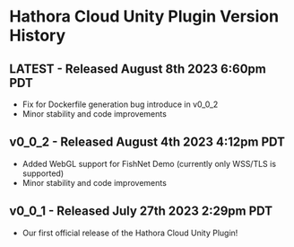 # Hathora Cloud Unity Plugin Version History

## LATEST - Released August 8th 2023 6:60pm PDT

* Fix for Dockerfile generation bug introduce in v0_0_2
* Minor stability and code improvements

## v0_0_2 - Released August 4th 2023 4:12pm PDT

* Added WebGL support for FishNet Demo (currently only WSS/TLS is supported)
* Minor stability and code improvements

## v0_0_1 - Released July 27th 2023 2:29pm PDT

* Our first official release of the Hathora Cloud Unity Plugin!